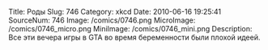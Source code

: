 Title: Роды 
Slug: 746 
Category: xkcd 
Date: 2010-06-16 19:25:41 
SourceNum: 746 
Image: /comics/0746.png 
MicroImage: /comics/0746_micro.png 
MiniImage: /comics/0746_mini.png 
Description: Все эти вечера игры в GTA во время беременности были плохой идеей. 

